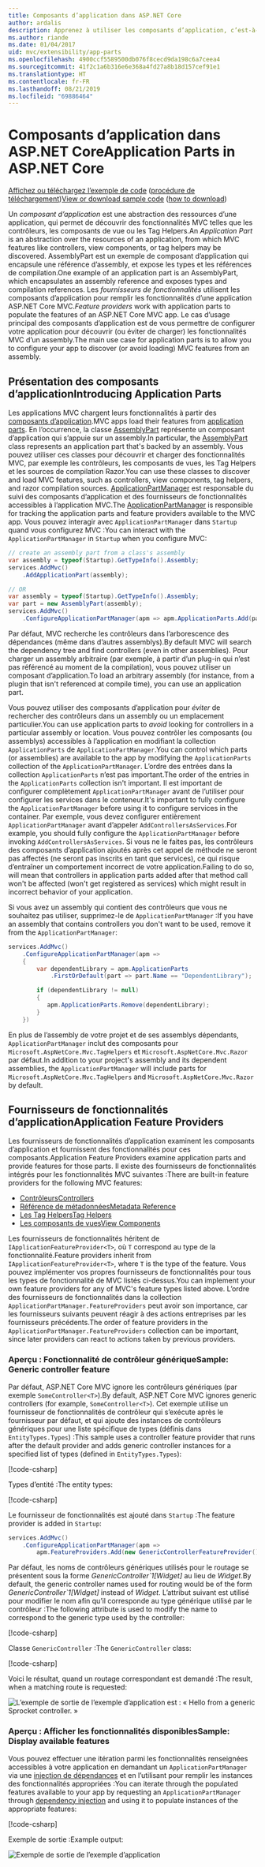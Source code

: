 ```yaml
---
title: Composants d’application dans ASP.NET Core
author: ardalis
description: Apprenez à utiliser les composants d’application, c’est-à-dire les abstractions des ressources d’une application, pour découvrir ou éviter de charger les fonctionnalités d’un assembly.
ms.author: riande
ms.date: 01/04/2017
uid: mvc/extensibility/app-parts
ms.openlocfilehash: 4900ccf5589500db076f8cecd9da198c6a7ceea4
ms.sourcegitcommit: 41f2c1a6b316e6e368a4fd27a8b18d157cef91e1
ms.translationtype: HT
ms.contentlocale: fr-FR
ms.lasthandoff: 08/21/2019
ms.locfileid: "69886464"
---
```

<!-- DO NOT MAKE CHANGES BEFORE https://github.com/aspnet/AspNetCore.Docs/pull/12376 Merges -->

# <a name="application-parts-in-aspnet-core"></a><span data-ttu-id="1b200-103">Composants d’application dans ASP.NET Core</span><span class="sxs-lookup"><span data-stu-id="1b200-103">Application Parts in ASP.NET Core</span></span>

<span data-ttu-id="1b200-104">[Affichez ou téléchargez l’exemple de code](https://github.com/aspnet/AspNetCore.Docs/tree/master/aspnetcore/mvc/advanced/app-parts/sample) ([procédure de téléchargement](xref:index#how-to-download-a-sample))</span><span class="sxs-lookup"><span data-stu-id="1b200-104">[View or download sample code](https://github.com/aspnet/AspNetCore.Docs/tree/master/aspnetcore/mvc/advanced/app-parts/sample) ([how to download](xref:index#how-to-download-a-sample))</span></span>

<span data-ttu-id="1b200-105">Un *composant d’application* est une abstraction des ressources d’une application, qui permet de découvrir des fonctionnalités MVC telles que les contrôleurs, les composants de vue ou les Tag Helpers.</span><span class="sxs-lookup"><span data-stu-id="1b200-105">An *Application Part* is an abstraction over the resources of an application, from which MVC features like controllers, view components, or tag helpers may be discovered.</span></span> <span data-ttu-id="1b200-106">AssemblyPart est un exemple de composant d’application qui encapsule une référence d’assembly, et expose les types et les références de compilation.</span><span class="sxs-lookup"><span data-stu-id="1b200-106">One example of an application part is an AssemblyPart, which encapsulates an assembly reference and exposes types and compilation references.</span></span> <span data-ttu-id="1b200-107">Les *fournisseurs de fonctionnalités* utilisent les composants d’application pour remplir les fonctionnalités d’une application ASP.NET Core MVC.</span><span class="sxs-lookup"><span data-stu-id="1b200-107">*Feature providers* work with application parts to populate the features of an ASP.NET Core MVC app.</span></span> <span data-ttu-id="1b200-108">Le cas d’usage principal des composants d’application est de vous permettre de configurer votre application pour découvrir (ou éviter de charger) les fonctionnalités MVC d’un assembly.</span><span class="sxs-lookup"><span data-stu-id="1b200-108">The main use case for application parts is to allow you to configure your app to discover (or avoid loading) MVC features from an assembly.</span></span>

## <a name="introducing-application-parts"></a><span data-ttu-id="1b200-109">Présentation des composants d’application</span><span class="sxs-lookup"><span data-stu-id="1b200-109">Introducing Application Parts</span></span>

<span data-ttu-id="1b200-110">Les applications MVC chargent leurs fonctionnalités à partir des [composants d’application](/dotnet/api/microsoft.aspnetcore.mvc.applicationparts.applicationpart).</span><span class="sxs-lookup"><span data-stu-id="1b200-110">MVC apps load their features from [application parts](/dotnet/api/microsoft.aspnetcore.mvc.applicationparts.applicationpart).</span></span> <span data-ttu-id="1b200-111">En l’occurrence, la classe [AssemblyPart](/dotnet/api/microsoft.aspnetcore.mvc.applicationparts.assemblypart) représente un composant d’application qui s’appuie sur un assembly.</span><span class="sxs-lookup"><span data-stu-id="1b200-111">In particular, the [AssemblyPart](/dotnet/api/microsoft.aspnetcore.mvc.applicationparts.assemblypart) class represents an application part that's backed by an assembly.</span></span> <span data-ttu-id="1b200-112">Vous pouvez utiliser ces classes pour découvrir et charger des fonctionnalités MVC, par exemple les contrôleurs, les composants de vues, les Tag Helpers et les sources de compilation Razor.</span><span class="sxs-lookup"><span data-stu-id="1b200-112">You can use these classes to discover and load MVC features, such as controllers, view components, tag helpers, and razor compilation sources.</span></span> <span data-ttu-id="1b200-113">[ApplicationPartManager](/dotnet/api/microsoft.aspnetcore.mvc.applicationparts.applicationpartmanager) est responsable du suivi des composants d’application et des fournisseurs de fonctionnalités accessibles à l’application MVC.</span><span class="sxs-lookup"><span data-stu-id="1b200-113">The [ApplicationPartManager](/dotnet/api/microsoft.aspnetcore.mvc.applicationparts.applicationpartmanager) is responsible for tracking the application parts and feature providers available to the MVC app.</span></span> <span data-ttu-id="1b200-114">Vous pouvez interagir avec `ApplicationPartManager` dans `Startup` quand vous configurez MVC :</span><span class="sxs-lookup"><span data-stu-id="1b200-114">You can interact with the `ApplicationPartManager` in `Startup` when you configure MVC:</span></span>

```csharp
// create an assembly part from a class's assembly
var assembly = typeof(Startup).GetTypeInfo().Assembly;
services.AddMvc()
    .AddApplicationPart(assembly);

// OR
var assembly = typeof(Startup).GetTypeInfo().Assembly;
var part = new AssemblyPart(assembly);
services.AddMvc()
    .ConfigureApplicationPartManager(apm => apm.ApplicationParts.Add(part));
```

<span data-ttu-id="1b200-115">Par défaut, MVC recherche les contrôleurs dans l’arborescence des dépendances (même dans d’autres assemblys).</span><span class="sxs-lookup"><span data-stu-id="1b200-115">By default MVC will search the dependency tree and find controllers (even in other assemblies).</span></span> <span data-ttu-id="1b200-116">Pour charger un assembly arbitraire (par exemple, à partir d’un plug-in qui n’est pas référencé au moment de la compilation), vous pouvez utiliser un composant d’application.</span><span class="sxs-lookup"><span data-stu-id="1b200-116">To load an arbitrary assembly (for instance, from a plugin that isn't referenced at compile time), you can use an application part.</span></span>

<span data-ttu-id="1b200-117">Vous pouvez utiliser des composants d’application pour *éviter* de rechercher des contrôleurs dans un assembly ou un emplacement particulier.</span><span class="sxs-lookup"><span data-stu-id="1b200-117">You can use application parts to *avoid* looking for controllers in a particular assembly or location.</span></span> <span data-ttu-id="1b200-118">Vous pouvez contrôler les composants (ou assemblys) accessibles à l’application en modifiant la collection `ApplicationParts` de `ApplicationPartManager`.</span><span class="sxs-lookup"><span data-stu-id="1b200-118">You can control which parts (or assemblies) are available to the app by modifying the `ApplicationParts` collection of the `ApplicationPartManager`.</span></span> <span data-ttu-id="1b200-119">L’ordre des entrées dans la collection `ApplicationParts` n’est pas important.</span><span class="sxs-lookup"><span data-stu-id="1b200-119">The order of the entries in the `ApplicationParts` collection isn't important.</span></span> <span data-ttu-id="1b200-120">Il est important de configurer complètement `ApplicationPartManager` avant de l’utiliser pour configurer les services dans le conteneur.</span><span class="sxs-lookup"><span data-stu-id="1b200-120">It's important to fully configure the `ApplicationPartManager` before using it to configure services in the container.</span></span> <span data-ttu-id="1b200-121">Par exemple, vous devez configurer entièrement `ApplicationPartManager` avant d’appeler `AddControllersAsServices`.</span><span class="sxs-lookup"><span data-stu-id="1b200-121">For example, you should fully configure the `ApplicationPartManager` before invoking `AddControllersAsServices`.</span></span> <span data-ttu-id="1b200-122">Si vous ne le faites pas, les contrôleurs des composants d’application ajoutés après cet appel de méthode ne seront pas affectés (ne seront pas inscrits en tant que services), ce qui risque d’entraîner un comportement incorrect de votre application.</span><span class="sxs-lookup"><span data-stu-id="1b200-122">Failing to do so, will mean that controllers in application parts added after that method call won't be affected (won't get registered as services) which might result in incorrect behavior of your application.</span></span>

<span data-ttu-id="1b200-123">Si vous avez un assembly qui contient des contrôleurs que vous ne souhaitez pas utiliser, supprimez-le de `ApplicationPartManager` :</span><span class="sxs-lookup"><span data-stu-id="1b200-123">If you have an assembly that contains controllers you don't want to be used, remove it from the `ApplicationPartManager`:</span></span>

```csharp
services.AddMvc()
    .ConfigureApplicationPartManager(apm =>
    {
        var dependentLibrary = apm.ApplicationParts
            .FirstOrDefault(part => part.Name == "DependentLibrary");

        if (dependentLibrary != null)
        {
           apm.ApplicationParts.Remove(dependentLibrary);
        }
    })
```

<span data-ttu-id="1b200-124">En plus de l’assembly de votre projet et de ses assemblys dépendants, `ApplicationPartManager` inclut des composants pour `Microsoft.AspNetCore.Mvc.TagHelpers` et `Microsoft.AspNetCore.Mvc.Razor` par défaut.</span><span class="sxs-lookup"><span data-stu-id="1b200-124">In addition to your project's assembly and its dependent assemblies, the `ApplicationPartManager` will include parts for `Microsoft.AspNetCore.Mvc.TagHelpers` and `Microsoft.AspNetCore.Mvc.Razor` by default.</span></span>

## <a name="application-feature-providers"></a><span data-ttu-id="1b200-125">Fournisseurs de fonctionnalités d’application</span><span class="sxs-lookup"><span data-stu-id="1b200-125">Application Feature Providers</span></span>

<span data-ttu-id="1b200-126">Les fournisseurs de fonctionnalités d’application examinent les composants d’application et fournissent des fonctionnalités pour ces composants.</span><span class="sxs-lookup"><span data-stu-id="1b200-126">Application Feature Providers examine application parts and provide features for those parts.</span></span> <span data-ttu-id="1b200-127">Il existe des fournisseurs de fonctionnalités intégrés pour les fonctionnalités MVC suivantes :</span><span class="sxs-lookup"><span data-stu-id="1b200-127">There are built-in feature providers for the following MVC features:</span></span>

* [<span data-ttu-id="1b200-128">Contrôleurs</span><span class="sxs-lookup"><span data-stu-id="1b200-128">Controllers</span></span>](/dotnet/api/microsoft.aspnetcore.mvc.controllers.controllerfeatureprovider)
* [<span data-ttu-id="1b200-129">Référence de métadonnées</span><span class="sxs-lookup"><span data-stu-id="1b200-129">Metadata Reference</span></span>](/dotnet/api/microsoft.aspnetcore.mvc.razor.compilation.metadatareferencefeatureprovider)
* [<span data-ttu-id="1b200-130">Les Tag Helpers</span><span class="sxs-lookup"><span data-stu-id="1b200-130">Tag Helpers</span></span>](/dotnet/api/microsoft.aspnetcore.mvc.razor.taghelpers.taghelperfeatureprovider)
* [<span data-ttu-id="1b200-131">Les composants de vues</span><span class="sxs-lookup"><span data-stu-id="1b200-131">View Components</span></span>](/dotnet/api/microsoft.aspnetcore.mvc.viewcomponents.viewcomponentfeatureprovider)

<span data-ttu-id="1b200-132">Les fournisseurs de fonctionnalités héritent de `IApplicationFeatureProvider<T>`, où `T` correspond au type de la fonctionnalité.</span><span class="sxs-lookup"><span data-stu-id="1b200-132">Feature providers inherit from `IApplicationFeatureProvider<T>`, where `T` is the type of the feature.</span></span> <span data-ttu-id="1b200-133">Vous pouvez implémenter vos propres fournisseurs de fonctionnalités pour tous les types de fonctionnalité de MVC listés ci-dessus.</span><span class="sxs-lookup"><span data-stu-id="1b200-133">You can implement your own feature providers for any of MVC's feature types listed above.</span></span> <span data-ttu-id="1b200-134">L’ordre des fournisseurs de fonctionnalités dans la collection `ApplicationPartManager.FeatureProviders` peut avoir son importance, car les fournisseurs suivants peuvent réagir à des actions entreprises par les fournisseurs précédents.</span><span class="sxs-lookup"><span data-stu-id="1b200-134">The order of feature providers in the `ApplicationPartManager.FeatureProviders` collection can be important, since later providers can react to actions taken by previous providers.</span></span>

### <a name="sample-generic-controller-feature"></a><span data-ttu-id="1b200-135">Aperçu : Fonctionnalité de contrôleur générique</span><span class="sxs-lookup"><span data-stu-id="1b200-135">Sample: Generic controller feature</span></span>

<span data-ttu-id="1b200-136">Par défaut, ASP.NET Core MVC ignore les contrôleurs génériques (par exemple `SomeController<T>`).</span><span class="sxs-lookup"><span data-stu-id="1b200-136">By default, ASP.NET Core MVC ignores generic controllers (for example, `SomeController<T>`).</span></span> <span data-ttu-id="1b200-137">Cet exemple utilise un fournisseur de fonctionnalités de contrôleur qui s’exécute après le fournisseur par défaut, et qui ajoute des instances de contrôleurs génériques pour une liste spécifique de types (définis dans `EntityTypes.Types`) :</span><span class="sxs-lookup"><span data-stu-id="1b200-137">This sample uses a controller feature provider that runs after the default provider and adds generic controller instances for a specified list of types (defined in `EntityTypes.Types`):</span></span>

[!code-csharp[](./app-parts/sample/AppPartsSample/GenericControllerFeatureProvider.cs?highlight=13&range=18-36)]

<span data-ttu-id="1b200-138">Types d’entité :</span><span class="sxs-lookup"><span data-stu-id="1b200-138">The entity types:</span></span>

[!code-csharp[](./app-parts/sample/AppPartsSample/Model/EntityTypes.cs?range=6-16)]

<span data-ttu-id="1b200-139">Le fournisseur de fonctionnalités est ajouté dans `Startup` :</span><span class="sxs-lookup"><span data-stu-id="1b200-139">The feature provider is added in `Startup`:</span></span>

```csharp
services.AddMvc()
    .ConfigureApplicationPartManager(apm => 
        apm.FeatureProviders.Add(new GenericControllerFeatureProvider()));
```

<span data-ttu-id="1b200-140">Par défaut, les noms de contrôleurs génériques utilisés pour le routage se présentent sous la forme *GenericController\`1[Widget]* au lieu de *Widget*.</span><span class="sxs-lookup"><span data-stu-id="1b200-140">By default, the generic controller names used for routing would be of the form *GenericController\`1[Widget]* instead of *Widget*.</span></span> <span data-ttu-id="1b200-141">L’attribut suivant est utilisé pour modifier le nom afin qu’il corresponde au type générique utilisé par le contrôleur :</span><span class="sxs-lookup"><span data-stu-id="1b200-141">The following attribute is used to modify the name to correspond to the generic type used by the controller:</span></span>

[!code-csharp[](./app-parts/sample/AppPartsSample/GenericControllerNameConvention.cs)]

<span data-ttu-id="1b200-142">Classe `GenericController` :</span><span class="sxs-lookup"><span data-stu-id="1b200-142">The `GenericController` class:</span></span>

[!code-csharp[](./app-parts/sample/AppPartsSample/GenericController.cs?highlight=5-6)]

<span data-ttu-id="1b200-143">Voici le résultat, quand un routage correspondant est demandé :</span><span class="sxs-lookup"><span data-stu-id="1b200-143">The result, when a matching route is requested:</span></span>

![L’exemple de sortie de l’exemple d’application est : « Hello from a generic Sprocket controller. »](app-parts/_static/generic-controller.png)

### <a name="sample-display-available-features"></a><span data-ttu-id="1b200-145">Aperçu : Afficher les fonctionnalités disponibles</span><span class="sxs-lookup"><span data-stu-id="1b200-145">Sample: Display available features</span></span>

<span data-ttu-id="1b200-146">Vous pouvez effectuer une itération parmi les fonctionnalités renseignées accessibles à votre application en demandant un `ApplicationPartManager` via une [injection de dépendances](../../fundamentals/dependency-injection.md) et en l’utilisant pour remplir les instances des fonctionnalités appropriées :</span><span class="sxs-lookup"><span data-stu-id="1b200-146">You can iterate through the populated features available to your app by requesting an `ApplicationPartManager` through [dependency injection](../../fundamentals/dependency-injection.md) and using it to populate instances of the appropriate features:</span></span>

[!code-csharp[](./app-parts/sample/AppPartsSample/Controllers/FeaturesController.cs?highlight=16,25-27)]

<span data-ttu-id="1b200-147">Exemple de sortie :</span><span class="sxs-lookup"><span data-stu-id="1b200-147">Example output:</span></span>

![Exemple de sortie de l’exemple d’application](app-parts/_static/available-features.png)
